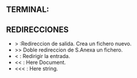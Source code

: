 ## TERMINAL:

## REDIRECCIONES 

- &gt; :Redireccion de salida. Crea un fichero nuevo.
- &gt;&gt; Doble redireccion de S.Anexa un fichero.
- &lt; : Redirigir la entrada.
- &lt;&lt; : Here Document.
- &lt;&lt;&lt; : Here string.